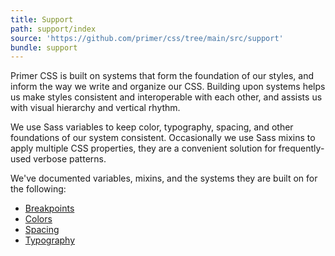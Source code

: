 ```yaml
---
title: Support
path: support/index
source: 'https://github.com/primer/css/tree/main/src/support'
bundle: support
---
```


Primer CSS is built on systems that form the foundation of our styles, and inform the way we write and organize our CSS. Building upon systems helps us make styles consistent and interoperable with each other, and assists us with visual hierarchy and vertical rhythm.

We use Sass variables to keep color, typography, spacing, and other foundations of our system consistent. Occasionally we use Sass mixins to apply multiple CSS properties, they are a convenient solution for frequently-used verbose patterns.

We've documented variables, mixins, and the systems they are built on for the following:

- [Breakpoints](/support/breakpoints)
- [Colors](/support/color-system)
- [Spacing](/support/spacing)
- [Typography](/support/typography)
